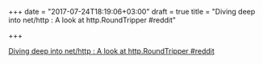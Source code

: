 +++
date = "2017-07-24T18:19:06+03:00"
draft = true
title = "Diving deep into net/http : A look at http.RoundTripper  #reddit"

+++

<p><a href="https://t.co/z5Z08ywZAY">Diving deep into net/http : A look at http.RoundTripper  #reddit</a></p>
